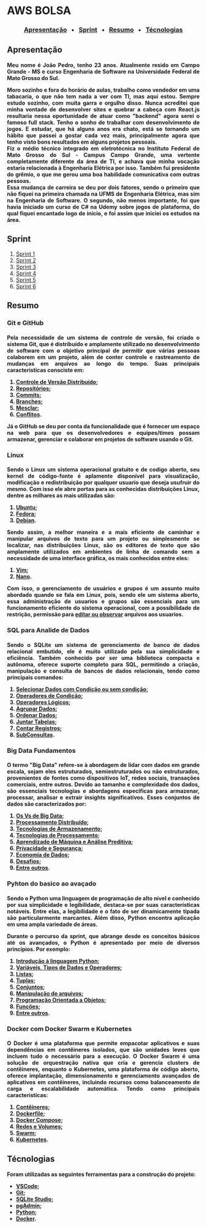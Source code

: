 
# AWS BOLSA

<h3 align = "center"> 
    <a href="#apresentação"> Apresentação</a> &nbsp; &bull; &nbsp;
    <a href="#sprint"> Sprint</a> &nbsp; &bull; &nbsp;
    <a href="#resumo"> Resumo</a> &nbsp; &bull; &nbsp;
    <a href="#técnologias"> Técnologias</a> 
</h3>


## Apresentação

<h4 align ="justify"> Meu nome é João Pedro, tenho 23 anos. Atualmente resido em Campo Grande - MS e curso Engenharia de Software na Universidade Federal de Mato Grosso do Sul.

Moro sozinho e fora do horário de aulas, trabalho como vendedor em uma tabacaria, o que não tem nada a ver com TI, mas aqui estou. Sempre estudo sozinho, com muita garra e orgulho disso. Nunca acreditei que minha vontade de desenvolver sites e quebrar a cabeça com React.js resultaria nessa oportunidade de atuar como "backend" agora serei o famoso full stack. Tenho o sonho de trabalhar com desenvolvimento de jogos. E estudar, que há alguns anos era chato, está se tornando um hábito que passei a gostar cada vez mais, principalmente agora que tenho visto bons resultados em alguns projetos pessoais.  
Fiz o médio técnico integrado em eletrotécnica no Instituto Federal de Mato Grosso do Sul - Campus Campo Grande, uma vertente completamente diferente da área de TI, e achava que minha vocação estaria relacionada à Engenharia Elétrica por isso. Também fui presidente do grêmio, o que me gerou uma boa habilidade comunicativa com outras pessoas.  
Essa mudança de carreira se deu por dois fatores, sendo o primeiro que não fiquei na primeira chamada na UFMS de Engenharia Elétrica, mas sim na Engenharia de Software. O segundo, não menos importante, foi que havia iniciado um curso de C# na Udemy sobre jogos de plataforma, do qual fiquei encantado logo de início, e foi assim que iniciei os estudos na área.
</h4>

## Sprint 

1. [Sprint 1](/Sprint%201/README.md)
2. [Sprint 2](/Sprint%202/README.md)
3. [Sprint 3](/Sprint%203/README.md)
4. [Sprint 4](/Sprint%204/README.md)
5. [Sprint 5](/Sprint%205/README.md)
6. [Sprint 6](/Sprint%206/README.md)

## Resumo
### Git e GitHub
<h4 align ="justify"> Pela necessidade de um sistema de controle de versão, foi criado o sistema Git, que é distribuído e amplamente utilizado no desenvolvimento de software com o objetivo principal de permitir que várias pessoas colaborem em um projeto, além de conter controle e rastreamento de mudanças em arquivos ao longo do tempo. Suas principais caracteristicas consciste em:

1. [Controle de Versão Distribuído](https://git-scm.com/book/pt-br/v2/Come%C3%A7ando-Sobre-Controle-de-Vers%C3%A3o);
2. [Repositórios](https://git-scm.com/book/pt-br/v2/Fundamentos-de-Git-Obtendo-um-Reposit%C3%B3rio-Git);
3. [Commits](https://git-scm.com/docs/git-commit);
4. [Branches](https://git-scm.com/book/en/v2/Git-Branching-Branches-in-a-Nutshell);
5. [Mesclar](https://git-scm.com/book/pt-br/v2/Branches-no-Git-O-b%C3%A1sico-de-Ramifica%C3%A7%C3%A3o-Branch-e-Mesclagem-Merge);
6. [Conflitos](https://git-scm.com/book/pt-br/v2/Branches-no-Git-O-b%C3%A1sico-de-Ramifica%C3%A7%C3%A3o-Branch-e-Mesclagem-Merge#:~:text=Conflitos%20B%C3%A1sicos%20de%20Merge).
   
Já o GitHub se deu por conta da funcionalidade que é fornecer um espaço na web para que os desenvolvedores e equipes/times possam armazenar, gerenciar e colaborar em projetos de software usando o Git.
</h4>

### Linux
<h4 align ="justify"> Sendo o Linux um sistema operacional gratuito e de codigo aberto, seu kernel de código-fonte é aplamente disponível para visualização, modificação e redistribuição por qualquer usuario que deseja usufruir do mesmo. Com isso ele abre portas para as conhecidas distribuições Linux, dentre as milhares as mais utilizadas são:

1. [Ubuntu](https://ubuntu.com/);
2. [Fedora](https://fedoraproject.org/);
3. [Debian](https://www.debian.org/).
   
Sendo assim, a melhor maneira e a mais eficiente de caminhar e manipular arquivos de texto para um projeto ou simplesmente se localizar, nas distribuições Linux, são os editores de texto que são amplamente utilizados em ambientes de linha de comando sem a necessidade de uma interface gráfica, os mais conhecidos entre eles:
1. [Vim](https://br-linux.org/artigos/vim_intro.htm);
2. [Nano](https://www.nano-editor.org/docs.php).
   
Com isso, o gerenciamento de usuários e grupos é um assunto muito abordado quando se fala em Linux, pois, sendo ele um sistema aberto, essa administração de usuarios e grupos são essenciais para um funcionamento eficiente do sistema operacional, com a possíbilidade de restrição, permissão para [editar ou observar](https://docs.rockylinux.org/pt-BR/books/admin_guide/06-users/) arquivos aos usuarios.
</h4>



### SQL para Analide de Dados
<h4 align ="justify"> Sendo o SQLite um sistema de gerenciamento de banco de dados relacional embutido, ele é muito utilizado pela sua simplicidade e eficiência. Também conhecido por ser uma biblioteca compacta e autônoma, oferece suporte completo para SQL, permitindo a criação, manipulação e consulta de bancos de dados relacionais, tendo como principais comandos:

1. [Selecionar Dados com Condição ou sem condição](https://www.sqlite.org/lang_select.html#:~:text=Search-,SELECT,-%E2%96%BA%20Table%20Of);
2. [Operadores de Condição](https://www.w3big.com/pt/sqlite/sqlite-operators.html#gsc.tab=0:~:text=SQLite%20Python-,operador%20de%20SQLite,-Anterior%3A%20Declara%C3%A7%C3%A3o%20de);
3. [Operadores Lógicos](https://www.w3big.com/pt/sqlite/sqlite-and-or-clauses.html#gsc.tab=0:~:text=SQLite%20e%20/%20ou%20operador);
4. [Agrupar Dados](https://www.w3big.com/pt/sqlite/sqlite-group-by.html#gsc.tab=0:~:text=SQLite%20Python-,SQLite%20Group%20By,-Anterior%3A%20SQLite%20Ordem);
5. [Ordenar Dados](https://www.w3big.com/pt/sqlite/sqlite-order-by.html#gsc.tab=0:~:text=SQLite%20Python-,SQLite%20Ordem%20Por,-cl%C3%A1usula%20de%20limite);
6. [Juntar Tabelas](https://www.w3big.com/pt/sqlite/sqlite-joins.html#gsc.tab=0:~:text=SQLite%20Python-,SQLite%20junta,-Anterior%3A%20restri%C3%A7%C3%A3o%20SQLite);
7. [Contar Registros](https://www.alura.com.br/artigos/select-count-count1-e-countnome-a-batalha-dos-counts-de-sql#:~:text=O-,select%20count,-verifica%20o%20n%C3%BAmero);
8. [SubConsultas](https://www.w3big.com/pt/sqlite/sqlite-subquery.html#gsc.tab=0:~:text=SQLite%20Python-,SQLite%20subconsulta,-Anterior%3A%20opera%C3%A7%C3%A3o%20SQLite).


### Big Data Fundamentos
<h4 align ="justify"> O termo "Big Data" refere-se à abordagem de lidar com dados em grande escala, sejam eles estruturados, semiestruturados ou não estruturados, provenientes de fontes como dispositivos IoT, redes sociais, transações comerciais, entre outros. Devido ao tamanho e complexidade dos dados, são essenciais tecnologias e abordagens específicas para armazenar, processar, analisar e extrair insights significativos. Esses conjuntos de dados são caracterizados por:

1. [Os Vs de Big Data](https://awari.com.br/os-4vs-do-big-data-entendendo-as-bases/?utm_source=blog&utm_campaign=projeto+blogutm_medium=Os%204Vs%20do%20Big%20Data:%20Entendendo%20as%20Bases#:~:text=Ci%C3%AAncia%20de%20Dados-,Os%204Vs%20do%20Big%20Data%3A%20Entendendo%20as%20Bases,-O%20artigo%20%22Big);
2. [Processamento Distribuído](https://www.sas.com/pt_br/insights/big-data/hadoop.html#:~:text=processar%20grandes%20quantidades);
3. [Tecnologias de Armazenamento](https://aws.amazon.com/pt/emr/features/spark/#:~:text=O-,Amazon%20EMR,-%C3%A9%20o%20melhor);
4. [Tecnologias de Processamento](https://aws.amazon.com/pt/serverless/#:~:text=Servi%C3%A7os%20sem%20servidor%20na%20AWS);
5. [Aprendizado de Máquina e Análise Preditiva](https://aws.amazon.com/pt/what-is/predictive-analytics/#:~:text=com%20an%C3%A1lises%20preditivas%3F-,O%20que%20%C3%A9%20an%C3%A1lise%20preditiva,-%3F);
6. [Privacidade e Segurança](https://aws.amazon.com/pt/security/?nc=snloc=0#:~:text=Seguran%C3%A7a%20estrat%C3%A9gica);
7. [Economia de Dados](https://www.knowsolution.com.br/entenda-como-a-analise-de-big-data-interfere-na-economia/#:~:text=Qual%20a%20rela%C3%A7%C3%A3o%20entre%20an%C3%A1lise%20de%20Big%20Data%20e%20Economia%3F);
8. [Desafios](https://aws.amazon.com/pt/blogs/aws-brasil/jornada-para-nuvem-e-migracao-de-dados-oportunidades-e-desafios/#:~:text=Oportunidades%20e%20desafios);
9. [Entre outros](https://aws.amazon.com/pt/big-data/what-is-big-data/#:~:text=de%20big%20data-,O%20que%20%C3%A9%20big%20data%3F,-Big%20data%20pode).
</h4>


### Pyhton do basico ao avaçado
<h4 align ="justify"> Sendo o Python uma linguagem de programação de alto nível e conhecido por sua simplicidade e legibilidade, destaca-se por suas características notáveis. Entre elas, a legibilidade e o fato de ser dinamicamente tipada são particularmente marcantes. Além disso, Python encontra aplicação em uma ampla variedade de áreas.

Durante o percurso da sprint, que abrange desde os conceitos básicos até os avançados, o Python é apresentado por meio de diversos princípios. Por exemplo:

1. [Introdução à linguagem Python](https://www.w3schools.com/python/python_getstarted.asp);
2. [Variáveis, Tipos de Dados e Operadores](https://www.w3schools.com/python/python_variables.asp);
3. [Listas](https://www.w3schools.com/python/python_lists.asp);
4. [Tuplas](https://www.w3schools.com/python/python_tuples.asp);
5. [Conjuntos](https://www.w3schools.com/python/python_sets.asp);
6. [Manipulação de arquivos](https://www.w3schools.com/python/python_file_handling.asp);
7. [Programação Orientada a Objetos](https://www.w3schools.com/python/python_classes.asp);
8. [Funções](https://www.w3schools.com/python/python_functions.asp);
9. [Entre outros](https://www.w3schools.com/python/default.asp).
</h4>


### Docker com Docker Swarm e Kubernetes
<h4 align ="justify">  O Docker é uma plataforma que permite empacotar aplicativos e suas dependências em contêineres isolados, que são unidades leves que incluem tudo o necessário para a execução. O Docker Swarm é uma solução de orquestração nativa que cria e gerencia clusters de contêineres, enquanto o Kubernetes, uma plataforma de código aberto, oferece implantação, dimensionamento e gerenciamento avançados de aplicativos em contêineres, incluindo recursos como balanceamento de carga e escalabilidade automática. Tendo como principais caracteristicas:

1. [Contêineres](https://www.docker.com/resources/what-container/);
2. [Dockerfile](https://docs.docker.com/engine/reference/builder/);
3. [Docker Compose](https://docs.docker.com/compose/);
4. [Redes e Volumes](https://docs.aws.amazon.com/pt_br/AmazonECS/latest/developerguide/docker-volumes.html);
5. [Swarm](https://docs.docker.com/engine/swarm/);
6. [Kubernetes](https://www.docker.com/products/kubernetes/).


## Técnologias
<h4> Foram utilizadas as seguintes ferramentas para a construção do projeto:

- [VSCode](https://code.visualstudio.com/);
- [Git](https://git-scm.com/);
- [SQLite Studio](https://sqlitestudio.pl/);
- [pgAdmin](https://www.pgadmin.org/);
- [Python](https://www.python.org/);
- [Docker](https://www.docker.com/).
</h4>
